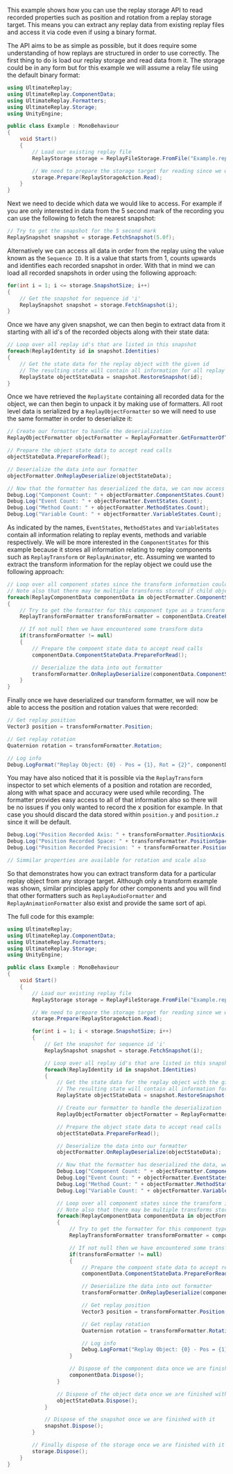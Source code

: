 
This example shows how you can use the replay storage API to read recorded properties such as position and rotation from a replay storage target.
This means you can extract any replay data from existing replay files and access it via code even if using a binary format.

The API aims to be as simple as possible, but it does require some understanding of how replays are structured in order to use correctly. The first thing to do is load our replay storage and read data from it. The storage could be in any form but for this example we will assume a relay file using the default binary format:

```cs
using UltimateReplay;
using UltimateReplay.ComponentData;
using UltimateReplay.Formatters;
using UltimateReplay.Storage;
using UnityEngine;

public class Example : MonoBehaviour
{
	void Start()
	{
		// Load our existing replay file
		ReplayStorage storage = ReplayFileStorage.FromFile("Example.replay");

		// We need to prepare the storage target for reading since we will be making direct read calls
		storage.Prepare(ReplayStorageAction.Read);
	}
}
```

Next we need to decide which data we would like to access. For example if you are only interested in data from the 5 second mark of the recording you can use the following to fetch the nearest snapshot:

```cs
// Try to get the snapshot for the 5 second mark
ReplaySnapshot snapshot = storage.FetchSnapshot(5.0f);
```

Alternatively we can access all data in order from the replay using the value known as the `Sequence ID`. It is a value that starts from 1, counts upwards and identifies each recorded snapshot in order. With that in mind we can load all recorded snapshots in order using the following approach:

```cs
for(int i = 1; i <= storage.SnapshotSize; i++)
{
	// Get the snapshot for sequence id 'i'
	ReplaySnapshot snapshot = storage.FetchSnapshot(i);
}
```

Once we have any given snapshot, we can then begin to extract data from it starting with all id's of the recorded objects along with their state data:

```cs
// Loop over all replay id's that are listed in this snapshot
foreach(ReplayIdentity id in snapshot.Identities)
{
	// Get the state data for the replay object with the given id
	// The resulting state will contain all information for all replay components associated with the target replay object
	ReplayState objectStateData = snapshot.RestoreSnapshot(id);
}
```

Once we have retrieved the `ReplayState` containing all recorded data for the object, we can then begin to unpack it by making use of formatters. All root level data is serialized by a `ReplayObjectFormatter` so we will need to use the same formatter in order to deserialize it:

```cs
// Create our formatter to handle the deserialization
ReplayObjectFormatter objectFormatter = ReplayFormatter.GetFormatterOfType<ReplayObjectFormatter>();

// Prepare the object state data to accept read calls
objectStateData.PrepareForRead();

// Deserialize the data into our formatter
objectFormatter.OnReplayDeserialize(objectStateData);

// Now that the formatter has deserialized the data, we can now access the information that was loaded
Debug.Log("Component Count: " + objectFormatter.ComponentStates.Count);
Debug.Log("Event Count: " + objectFormatter.EventStates.Count);
Debug.Log("Method Count: " + objectFormatter.MethodStates.Count);
Debug.Log("Variable Count: " + objectFormatter.VariableStates.Count);
```

As indicated by the names, `EventStates`, `MethodStates` and `VariableStates` contain all information relating to replay events, methods and variable respectively. We will be more interested in the `ComponentStates` for this example because it stores all information relating to replay components such as `ReplayTransform` or `ReplayAnimator`, etc.
Assuming we wanted to extract the transform information for the replay object we could use the following approach:

```cs
// Loop over all component states since the transform information could be stored at any slot
// Note also that there may be multiple transforms stored if child objects are also recorded
foreach(ReplayComponentData componentData in objectFormatter.ComponentStates)
{
	// Try to get the formatter for this component type as a transform formatter
	ReplayTransformFormatter transformFormatter = componentData.CreateFormatter() as ReplayTransformFormatter();

	// If not null then we have encountered some transform data
	if(transformFormatter != null)
	{
		// Prepare the compoent state data to accept read calls
		componentData.ComponentStateData.PrepareForRead();

		// Deserialize the data into out formatter
		transformFormatter.OnReplayDeserialize(componentData.ComponentStateData);
	}
}
```

Finally once we have deserialized our transform formatter, we will now be able to access the position and rotation values that were recorded:

```cs
// Get replay position
Vector3 position = transformFormatter.Position;

// Get replay rotation
Quaternion rotation = transformFormatter.Rotation;

// Log info
Debug.LogFormat("Replay Object: {0} - Pos = {1}, Rot = {2}", componentData.BehaviourIdentity, position, rotation);
```

You may have also noticed that it is possible via the `ReplayTransform` inspector to set which elements of a position and rotation are recorded, along with what space and accuracy were used while recording. 
The formatter provides easy access to all of that information also so there will be no issues if you only wanted to record the x position for example. In that case you should discard the data stored within `position.y` and `position.z` since it will be default.

```cs
Debug.Log("Position Recorded Axis: " + transformFormatter.PositionAxis);
Debug.Log("Position Recorded Space: " + transformFormatter.PositionSpace);
Debug.Log("Position Recorded Precision: " + transformFormatter.PositionPrecision);

// Simmilar properties are available for rotation and scale also
```

So that demonstrates how you can extract transform data for a particular replay object from any storage target. Although only a transform example was shown, similar principles apply for other components and you will find that other formatters such as `ReplayAudioFormatter` and `ReplayAnimationFormatter` also exist and provide the same sort of api.


The full code for this example:

```cs
using UltimateReplay;
using UltimateReplay.ComponentData;
using UltimateReplay.Formatters;
using UltimateReplay.Storage;
using UnityEngine;

public class Example : MonoBehaviour
{
	void Start()
	{
		// Load our existing replay file
		ReplayStorage storage = ReplayFileStorage.FromFile("Example.replay");

		// We need to prepare the storage target for reading since we will be making direct read calls
		storage.Prepare(ReplayStorageAction.Read);

		for(int i = 1; i < storage.SnapshotSize; i++)
		{
			// Get the snapshot for sequence id 'i'
			ReplaySnapshot snapshot = storage.FetchSnapshot(i);

			// Loop over all replay id's that are listed in this snapshot
			foreach(ReplayIdentity id in snapshot.Identities)
			{
				// Get the state data for the replay object with the given id
				// The resulting state will contain all information for all replay components associated with the target replay object
				ReplayState objectStateData = snapshot.RestoreSnapshot(id);

				// Create our formatter to handle the deserialization
				ReplayObjectFormatter objectFormatter = ReplayFormatter.GetFormatterOfType<ReplayObjectFormatter>();

				// Prepare the object state data to accept read calls
				objectStateData.PrepareForRead();

				// Deserialize the data into our formatter
				objectFormatter.OnReplayDeserialize(objectStateData);

				// Now that the formatter has deserialized the data, we can now access the information that was loaded
				Debug.Log("Component Count: " + objectFormatter.ComponentStates.Count);
				Debug.Log("Event Count: " + objectFormatter.EventStates.Count);
				Debug.Log("Method Count: " + objectFormatter.MethodStates.Count);
				Debug.Log("Variable Count: " + objectFormatter.VariableStates.Count);

				// Loop over all component states since the transform information could be stored at any slot
				// Note also that there may be multiple transforms stored if child objects are also recorded
				foreach(ReplayComponentData componentData in objectFormatter.ComponentStates)
				{
					// Try to get the formatter for this component type as a transform formatter
					ReplayTransformFormatter transformFormatter = componentData.CreateFormatter() as ReplayTransformFormatter();

					// If not null then we have encountered some transform data
					if(transformFormatter != null)
					{
						// Prepare the compoent state data to accept read calls
						componentData.ComponentStateData.PrepareForRead();

						// Deserialize the data into out formatter
						transformFormatter.OnReplayDeserialize(componentData.ComponentStateData);

						// Get replay position
						Vector3 position = transformFormatter.Position;

						// Get replay rotation
						Quaternion rotation = transformFormatter.Rotation;

						// Log info
						Debug.LogFormat("Replay Object: {0} - Pos = {1}, Rot = {2}", componentData.BehaviourIdentity, position, rotation);
					}

					// Dispose of the component data once we are finished with it
					componentData.Dispose();
				}

				// Dispose of the object data once we are finished with it
				objectStateData.Dispose();
			}

			// Dispose of the snapshot once we are finished with it
			snapshot.Dispose();
		}

		// Finally dispose of the storage once we are finished with it
		storage.Dispose();
	}
}
```
